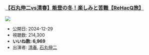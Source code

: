 ### [【石丸伸二vs清春】能登の冬！楽しみと苦難【ReHacQ旅】](https://www.youtube.com/watch?v=EwZ1ItLXhk8)
[![](https://img.youtube.com/vi/EwZ1ItLXhk8/sddefault.jpg)](https://www.youtube.com/watch?v=EwZ1ItLXhk8)
-   公開日: 2024-12-29
-   視聴数: 214,300
-   **いいね数: 6,969**
-   出演者: [清春](/rehacq_fan/people/清春 "wikilink"), [石丸伸二](/rehacq_fan/people/石丸伸二 "wikilink")
